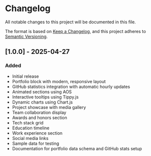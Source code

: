 # Changelog

All notable changes to this project will be documented in this file.

The format is based on [Keep a Changelog](https://keepachangelog.com/en/1.0.0/),
and this project adheres to [Semantic Versioning](https://semver.org/spec/v2.0.0.html).

## [1.0.0] - 2025-04-27

### Added

- Initial release
- Portfolio block with modern, responsive layout
- GitHub statistics integration with automatic hourly updates
- Animated sections using AOS
- Interactive tooltips using Tippy.js
- Dynamic charts using Chart.js
- Project showcase with media gallery
- Team collaboration display
- Awards and honors section
- Tech stack grid
- Education timeline
- Work experience section
- Social media links
- Sample data for testing
- Documentation for portfolio data schema and GitHub stats setup
